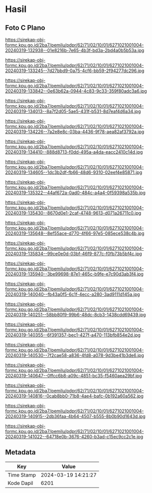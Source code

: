# Hasil

## Foto C Plano

https://sirekap-obj-formc.kpu.go.id/2ba7/pemilu/pdpr/62/71/02/10/01/6271021001004-20240319-132938--01e8216b-7e65-4b3f-bd3a-2bd4a0b5b53a.jpg

https://sirekap-obj-formc.kpu.go.id/2ba7/pemilu/pdpr/62/71/02/10/01/6271021001004-20240319-133245--7d27bbd9-0a75-4cf6-bb59-2f94277dc296.jpg

https://sirekap-obj-formc.kpu.go.id/2ba7/pemilu/pdpr/62/71/02/10/01/6271021001004-20240319-133842--0e63b62a-0944-4c83-9c33-359f80adc3a6.jpg

https://sirekap-obj-formc.kpu.go.id/2ba7/pemilu/pdpr/62/71/02/10/01/6271021001004-20240319-134013--8a7f2d05-5ae5-431f-b531-8d7eaf4d6a34.jpg

https://sirekap-obj-formc.kpu.go.id/2ba7/pemilu/pdpr/62/71/02/10/01/6271021001004-20240319-134226--7a2e8e8c-03ba-4436-9f78-aea82af3792a.jpg

https://sirekap-obj-formc.kpu.go.id/2ba7/pemilu/pdpr/62/71/02/10/01/6271021001004-20240319-134410--888d8713-f0dd-495a-a4da-eacc2410c14d.jpg

https://sirekap-obj-formc.kpu.go.id/2ba7/pemilu/pdpr/62/71/02/10/01/6271021001004-20240319-134605--1dc3b2df-fb66-48d6-9310-02eef4e85871.jpg

https://sirekap-obj-formc.kpu.go.id/2ba7/pemilu/pdpr/62/71/02/10/01/6271021001004-20240319-135322--44af672a-0ad0-484c-a4a4-0f59398a535b.jpg

https://sirekap-obj-formc.kpu.go.id/2ba7/pemilu/pdpr/62/71/02/10/01/6271021001004-20240319-135430--8670d0e1-2caf-4748-9613-d071a26711c0.jpg

https://sirekap-obj-formc.kpu.go.id/2ba7/pemilu/pdpr/62/71/02/10/01/6271021001004-20240319-135648--8ef55ace-d770-4f66-97e5-085ece538c4b.jpg

https://sirekap-obj-formc.kpu.go.id/2ba7/pemilu/pdpr/62/71/02/10/01/6271021001004-20240319-135834--99ce0e0d-03bf-46f9-877c-f0fb73b5bf4c.jpg

https://sirekap-obj-formc.kpu.go.id/2ba7/pemilu/pdpr/62/71/02/10/01/6271021001004-20240319-135940--3be99698-87e1-465c-b9fe-e7c90d3ab3f4.jpg

https://sirekap-obj-formc.kpu.go.id/2ba7/pemilu/pdpr/62/71/02/10/01/6271021001004-20240319-140040--fb43a0f5-6c1f-4ecc-a280-3ad9111d145a.jpg

https://sirekap-obj-formc.kpu.go.id/2ba7/pemilu/pdpr/62/71/02/10/01/6271021001004-20240319-140251--58bb80f9-99b6-48dc-8cb3-1438cdd69439.jpg

https://sirekap-obj-formc.kpu.go.id/2ba7/pemilu/pdpr/62/71/02/10/01/6271021001004-20240319-140355--6f391357-bec1-427f-a470-113bfb854e2d.jpg

https://sirekap-obj-formc.kpu.go.id/2ba7/pemilu/pdpr/62/71/02/10/01/6271021001004-20240319-140530--7f2cae58-a836-4fd8-a078-9d3be41b3de6.jpg

https://sirekap-obj-formc.kpu.go.id/2ba7/pemilu/pdpr/62/71/02/10/01/6271021001004-20240319-140647--0ffcc6b8-a09c-4851-bc35-f5460aea29bf.jpg

https://sirekap-obj-formc.kpu.go.id/2ba7/pemilu/pdpr/62/71/02/10/01/6271021001004-20240319-140816--0cab8bb0-71b8-4ae4-bafc-0b192a60a562.jpg

https://sirekap-obj-formc.kpu.go.id/2ba7/pemilu/pdpr/62/71/02/10/01/6271021001004-20240319-140915--2db36faa-4b64-4507-b555-8b0b90d1643d.jpg

https://sirekap-obj-formc.kpu.go.id/2ba7/pemilu/pdpr/62/71/02/10/01/6271021001004-20240319-141022--64718e0b-3676-4260-b3ad-c15ec9cc2c1e.jpg


## Metadata

| Key        | Value               |
| ---------- | ------------------- |
| Time Stamp | 2024-03-19 14:21:27 |
| Kode Dapil | 6201                |



